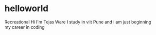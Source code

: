 # helloworld
Recreational
Hi I'm Tejas Ware
I study in viit Pune and i am just beginning my career in coding

